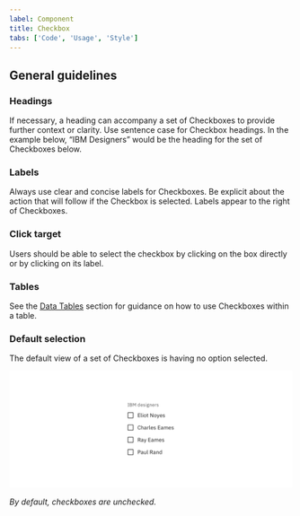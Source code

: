 ```yaml
---
label: Component
title: Checkbox
tabs: ['Code', 'Usage', 'Style']
---
```


## General guidelines

### Headings

If necessary, a heading can accompany a set of Checkboxes to provide further context or clarity. Use sentence case for Checkbox headings. In the example below, “IBM Designers” would be the heading for the set of Checkboxes below.

### Labels

Always use clear and concise labels for Checkboxes. Be explicit about the action that will follow if the Checkbox is selected. Labels appear to the right of Checkboxes.

### Click target

Users should be able to select the checkbox by clicking on the box directly or by clicking on its label.

### Tables

See the [Data Tables](/components/data-table/usage) section for guidance on how to use Checkboxes within a table.

### Default selection

The default view of a set of Checkboxes is having no option selected.

<div class="image-component">
    <img src="images/checkbox-usage-1.png" alt="The default state for checkboxes is unchecked." />
</div>

_By default, checkboxes are unchecked._
